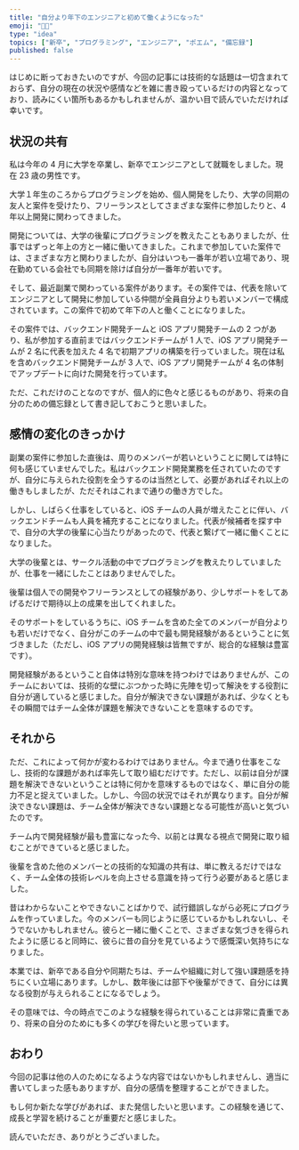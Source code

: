 ```yaml
---
title: "自分より年下のエンジニアと初めて働くようになった"
emoji: "👨🏼"
type: "idea"
topics: ["新卒", "プログラミング", "エンジニア", "ポエム", "備忘録"]
published: false
---
```


はじめに断っておきたいのですが、今回の記事には技術的な話題は一切含まれておらず、自分の現在の状況や感情などを雑に書き殴っているだけの内容となっており、読みにくい箇所もあるかもしれませんが、温かい目で読んでいただければ幸いです。

## 状況の共有

私は今年の 4 月に大学を卒業し、新卒でエンジニアとして就職をしました。現在 23 歳の男性です。

大学１年生のころからプログラミングを始め、個人開発をしたり、大学の同期の友人と案件を受けたり、フリーランスとしてさまざまな案件に参加したりと、4 年以上開発に関わってきました。

開発については、大学の後輩にプログラミングを教えたこともありましたが、仕事ではずっと年上の方と一緒に働いてきました。これまで参加していた案件では、さまざまな方と関わりましたが、自分はいつも一番年が若い立場であり、現在勤めている会社でも同期を除けば自分が一番年が若いです。

そして、最近副業で関わっている案件があります。その案件では、代表を除いてエンジニアとして開発に参加している仲間が全員自分よりも若いメンバーで構成されています。この案件で初めて年下の人と働くことになりました。

その案件では、バックエンド開発チームと iOS アプリ開発チームの 2 つがあり、私が参加する直前まではバックエンドチームが 1 人で、iOS アプリ開発チームが 2 名に代表を加えた 4 名で初期アプリの構築を行っていました。現在は私を含めバックエンド開発チームが 3 人で、iOS アプリ開発チームが 4 名の体制でアップデートに向けた開発を行っています。

ただ、これだけのことなのですが、個人的に色々と感じるものがあり、将来の自分のための備忘録として書き記しておこうと思いました。

## 感情の変化のきっかけ

副業の案件に参加した直後は、周りのメンバーが若いということに関しては特に何も感じていませんでした。私はバックエンド開発業務を任されていたのですが、自分に与えられた役割を全うするのは当然として、必要があればそれ以上の働きもしましたが、ただそれはこれまで通りの働き方でした。

しかし、しばらく仕事をしていると、iOS チームの人員が増えたことに伴い、バックエンドチームも人員を補充することになりました。代表が候補者を探す中で、自分の大学の後輩に心当たりがあったので、代表と繋げて一緒に働くことになりました。

大学の後輩とは、サークル活動の中でプログラミングを教えたりしていましたが、仕事を一緒にしたことはありませんでした。

後輩は個人での開発やフリーランスとしての経験があり、少しサポートをしてあげるだけで期待以上の成果を出してくれました。

そのサポートをしているうちに、iOS チームを含めた全てのメンバーが自分よりも若いだけでなく、自分がこのチームの中で最も開発経験があるということに気づきました（ただし、iOS アプリの開発経験は皆無ですが、総合的な経験は豊富です）。

開発経験があるということ自体は特別な意味を持つわけではありませんが、このチームにおいては、技術的な壁にぶつかった時に先陣を切って解決をする役割に自分が適していると感じました。自分が解決できない課題があれば、少なくともその瞬間ではチーム全体が課題を解決できないことを意味するのです。

## それから

ただ、これによって何かが変わるわけではありません。今まで通り仕事をこなし、技術的な課題があれば率先して取り組むだけです。ただし、以前は自分が課題を解決できないということは特に何かを意味するものではなく、単に自分の能力不足と捉えていました。しかし、今回の状況ではそれが異なります。自分が解決できない課題は、チーム全体が解決できない課題となる可能性が高いと気づいたのです。

チーム内で開発経験が最も豊富になった今、以前とは異なる視点で開発に取り組むことができていると感じました。

後輩を含めた他のメンバーとの技術的な知識の共有は、単に教えるだけではなく、チーム全体の技術レベルを向上させる意識を持って行う必要があると感じました。

昔はわからないことやできないことばかりで、試行錯誤しながら必死にプログラムを作っていました。今のメンバーも同じように感じているかもしれないし、そうでないかもしれません。彼らと一緒に働くことで、さまざまな気づきを得られたように感じると同時に、彼らに昔の自分を見ているようで感慨深い気持ちになりました。

本業では、新卒である自分や同期たちは、チームや組織に対して強い課題感を持ちにくい立場にあります。しかし、数年後には部下や後輩ができて、自分には異なる役割が与えられることになるでしょう。

その意味では、今の時点でこのような経験を得られていることは非常に貴重であり、将来の自分のためにも多くの学びを得たいと思っています。

## おわり

今回の記事は他の人のためになるような内容ではないかもしれませんし、適当に書いてしまった感もありますが、自分の感情を整理することができました。

もし何か新たな学びがあれば、また発信したいと思います。この経験を通じて、成長と学習を続けることが重要だと感じました。

読んでいただき、ありがとうございました。
